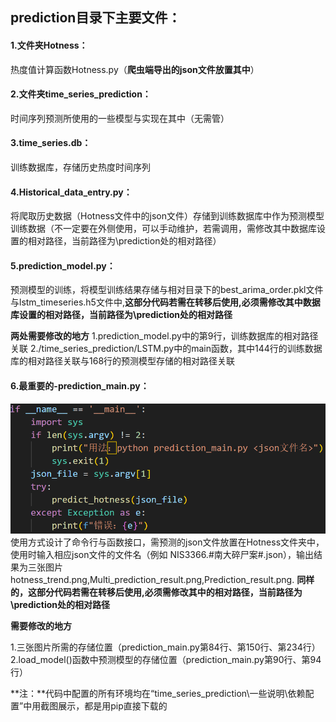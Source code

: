 ## prediction目录下主要文件：
#### 1.文件夹Hotness：

热度值计算函数Hotness.py（**爬虫端导出的json文件放置其中**）
#### 2.文件夹time_series_prediction：
时间序列预测所使用的一些模型与实现在其中（无需管）
#### 3.time_series.db：
训练数据库，存储历史热度时间序列
#### 4.Historical_data_entry.py：
将爬取历史数据（Hotness文件中的json文件）存储到训练数据库中作为预测模型训练数据（不一定要在外侧使用，可以手动维护，若需调用，需修改其中数据库设置的相对路径，当前路径为\prediction处的相对路径）
#### 5.prediction_model.py：
预测模型的训练，将模型训练结果存储与相对目录下的best_arima_order.pkl文件与lstm_timeseries.h5文件中,**这部分代码若需在转移后使用,必须需修改其中数据库设置的相对路径，当前路径为\prediction处的相对路径**

**两处需要修改的地方**
1.prediction_model.py中的第9行，训练数据库的相对路径关联
2./time_series_prediction/LSTM.py中的main函数，其中144行的训练数据库的相对路径关联与168行的预测模型存储的相对路径关联

#### 6.最重要的-prediction_main.py：
![本地图片](./说明图片/联想截图_20250406025115.png "可选标题")
使用方式设计了命令行与函数接口，需预测的json文件放置在Hotness文件夹中，使用时输入相应json文件的文件名（例如 NIS3366.#南大碎尸案#.json），输出结果为三张图片hotness_trend.png,Multi_prediction_result.png,Prediction_result.png.
**同样的，这部分代码若需在转移后使用,必须需修改其中的相对路径，当前路径为\prediction处的相对路径**

**需要修改的地方**

1.三张图片所需的存储位置（prediction_main.py第84行、第150行、第234行）
2.load_model()函数中预测模型的存储位置（prediction_main.py第90行、第94行）

**注：**代码中配置的所有环境均在“time_series_prediction\一些说明\依赖配置”中用截图展示，都是用pip直接下载的


